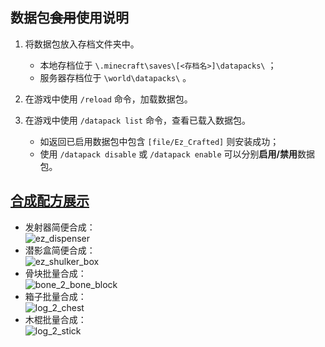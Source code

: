 ## 数据包~~食用~~使用说明  

1. 将数据包放入存档文件夹中。  

   - 本地存档位于 `\.minecraft\saves\[<存档名>]\datapacks\` ；  
   - 服务器存档位于 `\world\datapacks\` 。  

2. 在游戏中使用 `/reload` 命令，加载数据包。  

3. 在游戏中使用 `/datapack list` 命令，查看已载入数据包。  

   - 如返回已启用数据包中包含 `[file/Ez_Crafted]` 则安装成功；  
   - 使用 `/datapack disable` 或 `/datapack enable` 可以分别**启用/禁用**数据包。  

## [合成配方展示](docs.qq.com/doc/DZkh5QXNYblpnQXRu?)  
- 发射器简便合成：  
   ![ez_dispenser](https://qqadapt.qpic.cn/txdocpic/0/68cc2cc223e7d570478abbebee868b8c/0?w=268&h=136)  
- 潜影盒简便合成：  
   ![ez_shulker_box](https://qqadapt.qpic.cn/txdocpic/0/65eb305bdf09c1af1c3f79ddd03b03bb/0?w=253&h=136)  
- 骨块批量合成：  
   ![bone_2_bone_block](https://qqadapt.qpic.cn/txdocpic/0/b303436a6a66d445a871d3d16da568e9/0?w=255&h=135)  
- 箱子批量合成：  
   ![log_2_chest](https://qqadapt.qpic.cn/txdocpic/0/f8107f1495237d0f3e6d4639ac27ce82/0?w=248&h=135)  
- 木棍批量合成：  
   ![log_2_stick](https://qqadapt.qpic.cn/txdocpic/0/66fbd00adb8937053c1d62f65fc6b31d/0?w=165&h=103)  
